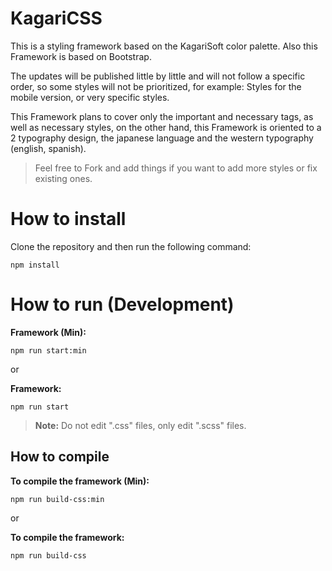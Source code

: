 # KagariCSS

This is a styling framework based on the KagariSoft color palette. Also this Framework is based on Bootstrap.

The updates will be published little by little and will not follow a specific order, so some styles will not be prioritized, for example: Styles for the mobile version, or very specific styles.

This Framework plans to cover only the important and necessary tags, as well as necessary styles, on the other hand, this Framework is oriented to a 2 typography design, the japanese language and the western typography (english, spanish).

> Feel free to Fork and add things if you want to add more styles or fix existing ones.

# How to install

Clone the repository and then run the following command:

```
npm install
```

# How to run (Development)

**Framework (Min):**
```
npm run start:min
```

or 

**Framework:**
```
npm run start
```

> **Note:** Do not edit ".css" files, only edit ".scss" files.


## How to compile

**To compile the framework (Min):**
```
npm run build-css:min
```
or

**To compile the framework:**
```
npm run build-css
```